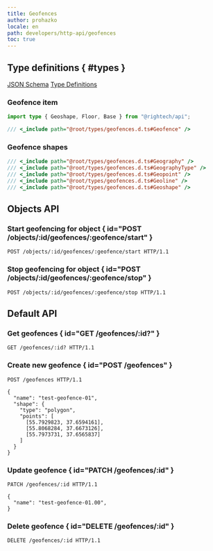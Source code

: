 ```yaml
---
title: Geofences
author: prohazko
locale: en
path: developers/http-api/geofences
toc: true
---
```


## Type definitions { #types }

[JSON Schema](https://github.com/Rightech/rest-api/blob/master/oas3/schemas/geofences.yaml)
[Type Definitions](https://github.com/Rightech/rest-api/blob/master/types/geofences.d.ts)

### Geofence item

```ts
import type { Geoshape, Floor, Base } from "@rightech/api";

/// <_include path="@root/types/geofences.d.ts#Geofence" />
```

### Geofence shapes

```ts
/// <_include path="@root/types/geofences.d.ts#Geography" />
/// <_include path="@root/types/geofences.d.ts#GeographyType" />
/// <_include path="@root/types/geofences.d.ts#Geopoint" />
/// <_include path="@root/types/geofences.d.ts#Geoline" />
/// <_include path="@root/types/geofences.d.ts#Geoshape" />
```

## Objects API

### Start geofencing for object { id="POST /objects/:id/geofences/:geofence/start" }

```http
POST /objects/:id/geofences/:geofence/start HTTP/1.1
```

### Stop geofencing for object { id="POST /objects/:id/geofences/:geofence/stop" }

```http
POST /objects/:id/geofences/:geofence/stop HTTP/1.1
```

## Default API

### Get geofences { id="GET /geofences/:id?" }

```http
GET /geofences/:id? HTTP/1.1
```

### Create new geofence { id="POST /geofences" }

```http
POST /geofences HTTP/1.1

{
  "name": "test-geofence-01",
  "shape": {
    "type": "polygon",
    "points": [
      [55.7929823, 37.6594161],
      [55.8068284, 37.6673126],
      [55.7973731, 37.6565837]
    ]
  }
}
```

### Update geofence { id="PATCH /geofences/:id" }

```http
PATCH /geofences/:id HTTP/1.1

{
  "name": "test-geofence-01.00",
}
```

### Delete geofence { id="DELETE /geofences/:id" }

```http
DELETE /geofences/:id HTTP/1.1
```
